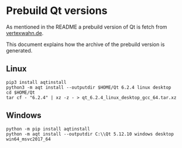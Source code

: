 # Prebuild Qt versions

As mentioned in the README a prebuild version of Qt is fetch from [vertexwahn.de](https://vertexwahn.de/).

This document explains how the archive of the prebuild version is generated.

## Linux

    pip3 install aqtinstall 
    python3 -m aqt install --outputdir $HOME/Qt 6.2.4 linux desktop
    cd $HOME/Qt
    tar cf - "6.2.4" | xz -z - > qt_6.2.4_linux_desktop_gcc_64.tar.xz

## Windows

    python -m pip install aqtinstall
    python -m aqt install --outputdir C:\\Qt 5.12.10 windows desktop win64_msvc2017_64
